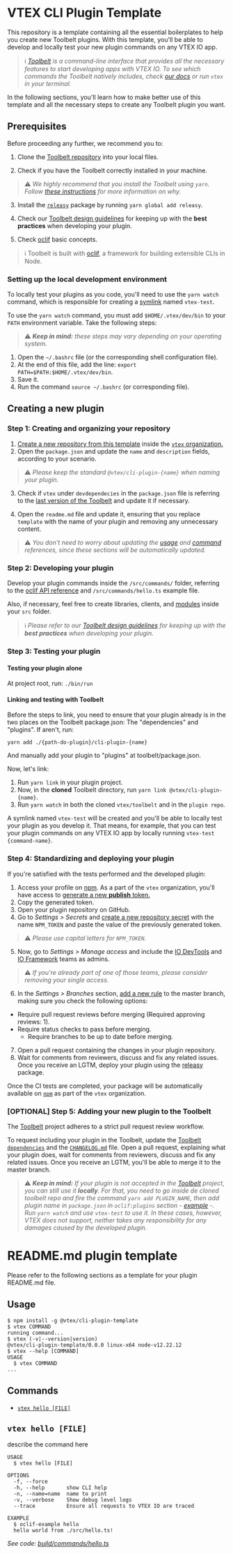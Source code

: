 # VTEX CLI Plugin Template

This repository is a template containing all the essential boilerplates to help you create new Toolbelt plugins. With this template, you'll be able to develop and locally test your new plugin commands on any VTEX IO app.

> ℹ️ *[Toolbelt](https://developers.vtex.com/vtex-developer-docs/docs/vtex-io-documentation-toolbelt) is a command-line interface that provides all the necessary features to start developing apps with VTEX IO. To see which commands the Toolbelt natively includes, check [our docs](https://developers.vtex.com/vtex-developer-docs/docs/vtex-io-documentation-vtex-io-cli-installation-and-command-reference) or run `vtex` in your terminal.*

In the following sections, you'll learn how to make better use of this template and all the necessary steps to create any Toolbelt plugin you want.

## Prerequisites

Before proceeding any further, we recommend you to:

1. Clone the [Toolbelt repository](https://github.com/vtex/toolbelt) into your local files.

2. Check if you have the Toolbelt correctly installed in your machine.

>⚠️ *We highly recommend that you install the Toolbelt using `yarn`. Follow [these instructions](https://github.com/vtex/toolbelt/#getting-started-installing-the-vtex-toolbelt) for more information on why.*

3. Install the [`releasy`](https://github.com/vtex/releasy) package by running `yarn global add releasy`.

4. Check our [Toolbelt design guidelines](https://github.com/vtex/ux-writing/blob/new-content/docs/text-patterns/toolbelt-cli.md) for keeping up with the **best practices** when developing your plugin.

5. Check [oclif](https://oclif.io/) basic concepts.

>ℹ️ Toolbelt is built with [oclif](https://oclif.io/docs/introduction), a framework for building extensible CLIs in Node.

### Setting up the local development environment

To locally test your plugins as you code, you'll need to use the `yarn watch` command, which is responsible for creating a [symlink](https://en.wikipedia.org/wiki/Symbolic_link) named `vtex-test`.

To use the `yarn watch` command, you must add `$HOME/.vtex/dev/bin` to your `PATH` environment variable. Take the following steps:

>⚠️ ***Keep in mind:** these steps may vary depending on your operating system.*

1. Open the `~/.bashrc` file (or the corresponding shell configuration file).
2. At the end of this file, add the line: `export PATH=$PATH:$HOME/.vtex/dev/bin`.
3. Save it.
4. Run the command `source ~/.bashrc` (or corresponding file).

## Creating a new plugin

### Step 1: Creating and organizing your repository

1. [Create a new repository from this template](https://docs.github.com/en/free-pro-team@latest/github/creating-cloning-and-archiving-repositories/creating-a-repository-from-a-template) inside the [`vtex` organization.](https://github.com/vtex)
2. Open the `package.json` and update the `name` and `description` fields, according to your scenario.

>⚠️ *Please keep the standard `@vtex/cli-plugin-{name}` when naming your plugin.*

3. Check if `vtex` under `devdependecies` in the `package.json` file is referring to the [last version of the Toolbelt](https://github.com/vtex/toolbelt/releases) and update it if necessary.

4. Open the `readme.md` file and update it, ensuring that you replace `template` with the name of your plugin and removing any unnecessary content.

>⚠️ *You don't need to worry about updating the [usage](#usage) and [command](#command) references, since these sections will be automatically updated.*

### Step 2: Developing your plugin

Develop your plugin commands inside the `/src/commands/` folder, referring to the [oclif API reference](https://oclif.io/docs/commands) and `/src/commands/hello.ts` example file.

Also, if necessary, feel free to create libraries, clients, and [modules](https://oclif.io/docs/running_programmatically#sharing-code-with-modules) inside your `src` folder.

>ℹ️ *Please refer to our [Toolbelt design guidelines](https://github.com/vtex/ux-writing/blob/new-content/docs/text-patterns/toolbelt-cli.md) for keeping up with the **best practices** when developing your plugin.*

### Step 3: Testing your plugin

#### Testing your plugin alone
At project root, run: `./bin/run`

#### Linking and testing with Toolbelt

Before the steps to link, you need to ensure that your plugin already is in the two places on the Toolbelt package.json: The "dependencies" and "plugins". If aren't, run:

`yarn add ./{path-do-plugin}/cli-plugin-{name}`

And manually add your plugin to "plugins" at toolbelt/package.json.

Now, let's link:

1. Run `yarn link` in your plugin project.
2. Now, in the **cloned** Toolbelt directory, run `yarn link @vtex/cli-plugin-{name}`.
3. Run `yarn watch` in both the cloned `vtex/toolbelt` and in the `plugin repo`. 

A symlink named `vtex-test` will be created and you'll be able to locally test your plugin as you develop it. That means, for example, that you can test your plugin commands on any VTEX IO app by locally running `vtex-test {command-name}`.

### Step 4: Standardizing and deploying your plugin

If you're satisfied with the tests performed and the developed plugin:

1. Access your profile on [npm](https://www.npmjs.com/). As a part of the `vtex` organization, you'll have access to [generate a new **publish** token.](https://docs.npmjs.com/creating-and-viewing-access-tokens)
2. Copy the generated token.
3. Open your plugin repository on GitHub.
4. Go to *Settings > Secrets* and [create a new repository secret](https://docs.github.com/en/free-pro-team@latest/actions/reference/encrypted-secrets#creating-encrypted-secrets-for-a-repository) with the name `NPM_TOKEN` and paste the value of the previously generated token.

>⚠️ *Please use capital letters for `NPM_TOKEN`.*

5. Now, go to *Settings > Manage access* and include the [IO DevTools](https://github.com/orgs/vtex/teams/io-devtools) and [IO Framework](https://github.com/orgs/vtex/teams/io-framework) teams as admins.

>⚠️ *If you're already part of one of those teams, please consider removing your single access.*

6. In the *Settings > Branches* section, [add a new rule](https://docs.github.com/en/free-pro-team@latest/github/administering-a-repository/configuring-protected-branches) to the master branch, making sure you check the following options:

- Require pull request reviews before merging (Required approving reviews: 1).
- Require status checks to pass before merging.
    - Require branches to be up to date before merging.

7. Open a pull request containing the changes in your plugin repository. 
8. Wait for comments from reviewers, discuss and fix any related issues. Once you receive an LGTM, deploy your plugin using the [releasy](https://github.com/vtex/releasy#usage) package.

Once the CI tests are completed, your package will be automatically available on [`npm`](https://www.npmjs.com/) as part of the `vtex` organization.

### [OPTIONAL] Step 5: Adding your new plugin to the Toolbelt

The [Toolbelt](https://github.com/vtex/toolbelt) project adheres to a strict pull request review workflow.

To request including your plugin in the Toolbelt, update the [Toolbelt `dependencies`](https://github.com/vtex/toolbelt/blob/master/package.json#L52) and the [`CHANGELOG.md`](https://github.com/vtex/toolbelt/blob/master/CHANGELOG.md) file. Open a pull request, explaining what your plugin does, wait for comments from reviewers, discuss and fix any related issues. Once you receive an LGTM, you'll be able to merge it to the master branch.

>⚠️ ***Keep in mind:** If your plugin is not accepted in the [Toolbelt](https://github.com/vtex/toolbelt) project, you can still use it **locally**. For that, you need to go inside de cloned toolbelt repo and fire the command `yarn add PLUGIN_NAME`, then add plugin name in `package.json` in `oclif:plugins` section - [example](https://github.com/vtex/toolbelt/blob/2e8924bddb95d7f308d448584ac63ec8b121f877/package.json#L170) -. Run `yarn watch` and use `vtex-test` to use it. In these cases, however, VTEX does not support, neither takes any responsibility for any damages caused by the developed plugin.*

# README.md plugin template

Please refer to the following sections as a template for your plugin README.md file. 

## Usage
<!-- usage -->
```sh-session
$ npm install -g @vtex/cli-plugin-template
$ vtex COMMAND
running command...
$ vtex (-v|--version|version)
@vtex/cli-plugin-template/0.0.0 linux-x64 node-v12.22.12
$ vtex --help [COMMAND]
USAGE
  $ vtex COMMAND
...
```
<!-- usagestop -->
## Commands
<!-- commands -->
* [`vtex hello [FILE]`](#vtex-hello-file)

## `vtex hello [FILE]`

describe the command here

```
USAGE
  $ vtex hello [FILE]

OPTIONS
  -f, --force
  -h, --help       show CLI help
  -n, --name=name  name to print
  -v, --verbose    Show debug level logs
  --trace          Ensure all requests to VTEX IO are traced

EXAMPLE
  $ oclif-example hello
  hello world from ./src/hello.ts!
```

_See code: [build/commands/hello.ts](https://github.com/vtex/cli-plugin-template/blob/v0.0.0/build/commands/hello.ts)_
<!-- commandsstop -->
